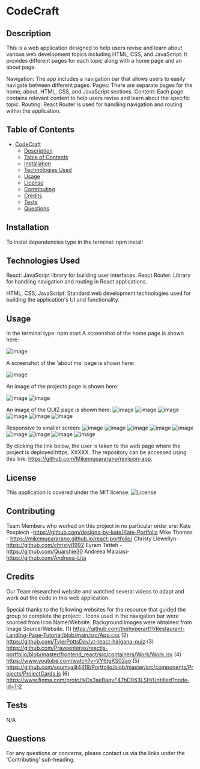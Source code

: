 # CodeCraft
## Description
This is a web application designed to help users revise and learn about various web development topics including HTML, CSS, and JavaScript. It provides different pages for each topic along with a home page and an about page.

Navigation: The app includes a navigation bar that allows users to easily navigate between different pages.
Pages: There are separate pages for the home, about, HTML, CSS, and JavaScript sections.
Content: Each page contains relevant content to help users revise and learn about the specific topic.
Routing: React Router is used for handling navigation and routing within the application.
 
## Table of Contents
- [CodeCraft](#codecraft)
  - [Description](#description)
  - [Table of Contents](#table-of-contents)
  - [Installation](#installation)
  - [Technologies Used](#technologies-used)
  - [Usage](#usage)
  - [License](#license)
  - [Contributing](#contributing)
  - [Credits](#credits)
  - [Tests](#tests)
  - [Questions](#questions)

## Installation
To instal dependencies type in the terminal:
npm install

## Technologies Used
React: JavaScript library for building user interfaces.
React Router: Library for handling navigation and routing in React applications.

HTML, CSS, JavaScript: Standard web development technologies used for building the application's UI and functionality.

## Usage
In the terminal type:
npm start
A screenshot of the home page is shown here:

![image](https://github.com/Mikemupararano/revision-app/assets/146155569/0d23be37-456b-4497-968d-d867aa4c4613)

A screenshot of the 'about me' page is shown here:

![image](https://github.com/Mikemupararano/revision-app/assets/146155569/3a608c95-422f-477c-8d15-ccba2deab96b)

An image of the projects page is shown here:

![image](https://github.com/Mikemupararano/revision-app/assets/146155569/5b1213f0-1699-4599-bf08-2e58c57ca9c9)
![image](https://github.com/Mikemupararano/revision-app/assets/146155569/0efb65d3-65f2-4ff1-a447-4ccff9ca1890)

 An image of the QUIZ  page is shown here:
![image](https://github.com/Mikemupararano/revision-app/assets/146155569/b4adb470-96d7-4916-85a2-9440e021838f)
![image](https://github.com/Mikemupararano/revision-app/assets/146155569/34ca8b33-d9c3-47fd-8f36-738743e65047)
![image](https://github.com/Mikemupararano/revision-app/assets/146155569/032d7b9b-f3ab-4fb2-844d-4fe3044df9d5)
![image](https://github.com/Mikemupararano/revision-app/assets/146155569/d136466e-72b2-4e3c-8201-78b33cf24056)
![image](https://github.com/Mikemupararano/revision-app/assets/146155569/dbefe370-bcf1-4761-9bc0-350014cd21e5)
![image](https://github.com/Mikemupararano/revision-app/assets/146155569/be8a27e4-e7c4-4759-a26c-22960dde7b4e)

Responsive to smaller screen:
![image](https://github.com/Mikemupararano/revision-app/assets/146155569/38dda9f5-f027-45b0-b649-1cc25b07f122)
![image](https://github.com/Mikemupararano/revision-app/assets/146155569/4fa3d6f7-f450-492b-8736-4b83ae0b76ee)
![image](https://github.com/Mikemupararano/revision-app/assets/146155569/749eb916-8357-4cfa-af89-aff6780ee639)
![image](https://github.com/Mikemupararano/revision-app/assets/146155569/13b80198-f83b-431e-96f7-46eb6e247f36)
![image](https://github.com/Mikemupararano/revision-app/assets/146155569/57111257-69f0-4ef1-b258-82c14bcc2242)
![image](https://github.com/Mikemupararano/revision-app/assets/146155569/50c44b4e-b85d-41c3-b80a-663ffbc2f763)
![image](https://github.com/Mikemupararano/revision-app/assets/146155569/36fc416e-f69e-4c78-9c9d-19d3c9c49e00)
![image](https://github.com/Mikemupararano/revision-app/assets/146155569/0a0d74b3-a4c8-4c38-b394-c2c116364aa1)
![image](https://github.com/Mikemupararano/revision-app/assets/146155569/788971e0-f48a-4925-b5fd-148fb1fcb102)

By clicking the link below, the user is taken to the web page where the project is deployed:https: XXXXX.
The repository can be accessed using this link: https://github.com/Mikemupararano/revision-app.

## License
This application is covered under the MIT license.
![License](https://img.shields.io/badge/license-MIT-blue.svg)
## Contributing
Team Members who worked on this project in no particular order are:
Kate Pospiech -https://github.com/designs-by-kate/Kate-Portfolio
Mike Thomas - https://mikemupararano.github.io/react-portfolio/
Christy Llewellyn- https://github.com/christyl1992
Eyram Tetteh -https://github.com/Quarshie30
Andreea Malaiasi- https://github.com/Andreea-Lita
 

## Credits
Our Team researched website and watched several videos to adapt and work out the code in this web application. 

Special thanks to the following websites for the resource that guided the group to complete the project: .
Icons used in the navigation bar were sourced from Icon Name/Website.
Background images were obtained from Image Source/Website.
(1) https://github.com/thehyperart11/Restaurant-Landing-Page-Tutorial/blob/main/src/App.css
(2) https://github.com/TylerPottsDev/yt-react-hirigana-quiz
(3) https://github.com/Praveenterax/reactjs-portfolio/blob/master/frontend_react/src/containers/Work/Work.jsx
(4) https://www.youtube.com/watch?v=VY6tgKS02ao
(5) https://github.com/soumyajit4419/Portfolio/blob/master/src/components/Projects/ProjectCards.js
(6) https://www.figma.com/proto/tkDs3aeBaqvF47hD063LSH/Untitled?node-id=1-2

## Tests
N/A

## Questions
For any questions or concerns, please contact us via the links under the 'Contributing' sub-heading. 
